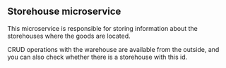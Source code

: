 ## **Storehouse microservice**

This microservice is responsible for storing information about the storehouses where the goods are located.

CRUD operations with the warehouse are available from the outside, and you can also check whether there is a storehouse with this id.
